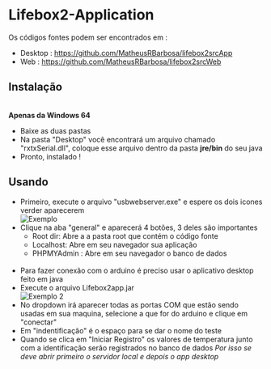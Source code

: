 # Lifebox2-Application

Os códigos fontes podem ser encontrados em :
- Desktop : https://github.com/MatheusRBarbosa/lifebox2srcApp
- Web : https://github.com/MatheusRBarbosa/lifebox2srcWeb

## Instalação
<br>**Apenas da Windows 64**<br>
- Baixe as duas pastas
- Na pasta "Desktop" você encontrará um arquivo chamado "rxtxSerial.dll", coloque esse arquivo dentro da pasta **jre/bin** do seu java
- Pronto, instalado !

## Usando
- Primeiro, execute o arquivo "usbwebserver.exe" e espere os dois icones verder aparecerem<br>
![Exemplo](https://image.prntscr.com/image/otuaCcmMS92VP6FvxemtXQ.png)<br>
- Clique na aba "general" e aparecerá 4 botões, 3 deles são importantes
  - Root dir: Abre a a pasta root que contém o código fonte
  - Localhost: Abre em seu navegador sua aplicação
  - PHPMYAdmin : Abre em seu navegador o banco de dados
  <br>
- Para fazer conexão com o arduino é preciso usar o aplicativo desktop feito em java
- Execute o arquivo Lifebox2app.jar<br>
![Exemplo 2](https://image.prntscr.com/image/fU78qF1UTQGkMM-MaeJLpw.png)<br>
- No dropdown irá aparecer todas as portas COM que estão sendo usadas em sua maquina, selecione a que for do arduino e clique em "conectar"
- Em "indentificação" é o espaço para se dar o nome do teste
- Quando se clica em "Iniciar Registro" os valores de temperatura junto com a identificação serão registrados no banco de dados
*Por isso se deve abrir primeiro o servidor local e depois o app desktop*
